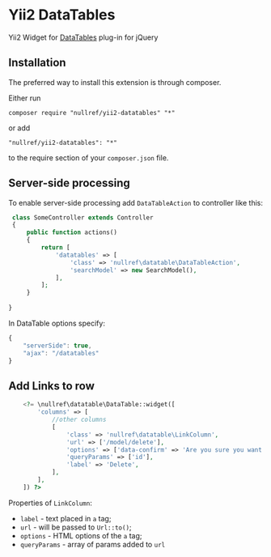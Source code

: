 Yii2 DataTables
===============

Yii2 Widget for [DataTables](https://github.com/DataTables/DataTables) plug-in for jQuery

## Installation

The preferred way to install this extension is through composer.

Either run

```
composer require "nullref/yii2-datatables" "*"
```
or add
```
"nullref/yii2-datatables": "*"
```
to the require section of your `composer.json` file.

## Server-side processing

To enable server-side processing add `DataTableAction` to controller like this:

```php
 class SomeController extends Controller
 {
     public function actions()
     {
         return [
             'datatables' => [
                 'class' => 'nullref\datatable\DataTableAction',
                 'searchModel' => new SearchModel(),
             ],
         ];
     }
     
}
```

In DataTable options specify: 
```js
{
    "serverSide": true,
    "ajax": "/datatables"
}
```

## Add Links to row

```php
    <?= \nullref\datatable\DataTable::widget([
        'columns' => [
            //other columns
            [
                'class' => 'nullref\datatable\LinkColumn',
                'url' => ['/model/delete'],
                'options' => ['data-confirm' => 'Are you sure you want to delete this item?', 'data-method' => 'post'],
                'queryParams' => ['id'],
                'label' => 'Delete',
            ],
        ],
    ]) ?>
```

Properties of `LinkColumn`: 

- `label` - text placed in `a` tag;
- `url` - will be passed to `Url::to()`;
- `options` - HTML options of the `a` tag;
- `queryParams` - array of params added to `url`

